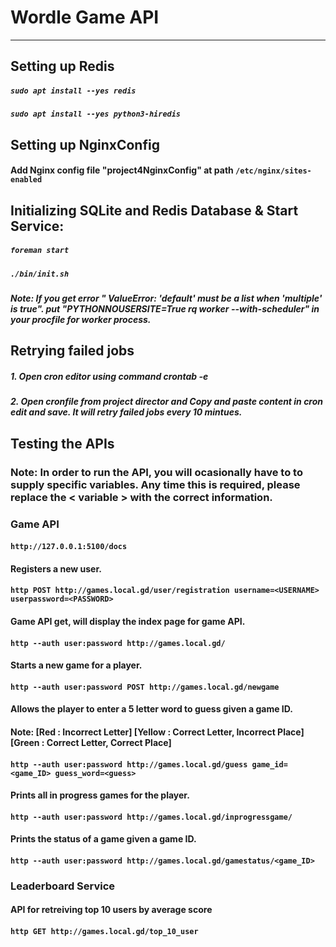 # Wordle Game API
---
## **Setting up Redis**
##### `sudo apt install --yes redis`
##### `sudo apt install --yes python3-hiredis`

## **Setting up NginxConfig**
#### Add Nginx config file "project4NginxConfig"  at path `/etc/nginx/sites-enabled`

## **Initializing SQLite and Redis Database & Start Service:**

##### `foreman start`
##### `./bin/init.sh`

##### Note: If you get error " ValueError: 'default' must be a list when 'multiple' is true". put "PYTHONNOUSERSITE=True rq worker --with-scheduler" in your procfile for worker process. 

## Retrying failed jobs
##### 1. Open cron editor using command crontab -e  
##### 2. Open cronfile from project director and Copy and paste content in cron edit and save. It will retry failed jobs every 10 mintues. 




## **Testing the APIs**
### Note: In order to run the API, you will ocasionally have to to supply specific variables. Any time this is required, please replace the < variable > with the correct information.

### **Game API**
#### `http://127.0.0.1:5100/docs`

#### Registers a new user.
#### `http POST http://games.local.gd/user/registration username=<USERNAME> userpassword=<PASSWORD>`

#### Game API get, will display the index page for game API.
#### `http --auth user:password http://games.local.gd/` 

#### Starts a new game for a player.
#### `http --auth user:password POST http://games.local.gd/newgame`

#### Allows the player to enter a 5 letter word to guess given a game ID.
#### Note: [Red : Incorrect Letter] [Yellow : Correct Letter, Incorrect Place] [Green : Correct Letter, Correct Place]
#### `http --auth user:password http://games.local.gd/guess game_id=<game_ID> guess_word=<guess>`

#### Prints all in progress games for the player.
#### `http --auth user:password http://games.local.gd/inprogressgame/`

#### Prints the status of a game given a game ID.
#### `http --auth user:password http://games.local.gd/gamestatus/<game_ID>`


### **Leaderboard Service**

#### API for retreiving top 10 users by average score
#### `http GET http://games.local.gd/top_10_user`



